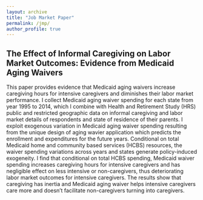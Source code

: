 ```yaml
---
layout: archive
title: "Job Market Paper"
permalink: /jmp/
author_profile: true
---
```


## The Effect of Informal Caregiving on Labor Market Outcomes: Evidence from Medicaid Aging Waivers 


This paper provides evidence that Medicaid aging waivers increase caregiving hours 
for intensive caregivers and diminishes their labor market performance. 
I collect Medicaid aging waiver spending for each state from year 1995 to 2014, 
which I combine with Health and Retirement Study (HRS) public and restricted geographic 
data on informal caregiving and labor market details of respondents and state of residence of 
their parents. I exploit exogenous variation in Medicaid aging waiver spending resulting from the 
unique design of aging wavier application which predicts the enrollment and expenditures for the future years. 
Conditional on total Medicaid home and community based services (HCBS) resources, the waiver spending variations 
across years and states generate policy-induced exogeneity. I find that conditional on total HCBS spending, 
Medicaid waiver spending increases caregiving hours for intensive caregivers and has negligible effect on less
intensive or non-caregivers, thus deteriorating labor market outcomes for intensive caregivers. 
The results show that caregiving has inertia and Medicaid aging waiver helps intensive caregivers care more and 
doesn’t facilitate non-caregivers turning into caregivers.
